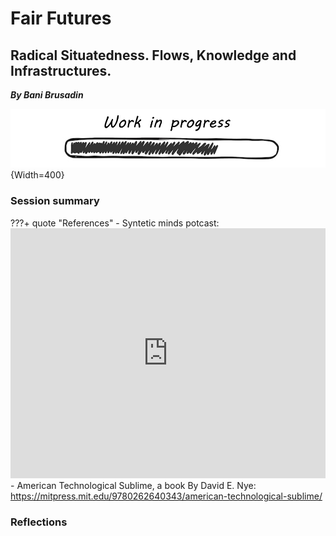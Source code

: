 # **Fair Futures**

## Radical Situatedness. Flows, Knowledge and Infrastructures.
***By Bani Brusadin***

![WIP](../../images/WIP.png){Width=400}
### Session summary


???+ quote "References"
    - Syntetic minds potcast:
    <iframe width="100%" height="400" src="https://www.youtube.com/embed/WNq_0E5NcWw?si=my9KUAAlRdYT9vFA" title="YouTube video player" frameborder="0" allow="accelerometer; autoplay; clipboard-write; encrypted-media; gyroscope; picture-in-picture; web-share" allowfullscreen></iframe>
    - American Technological Sublime, a book By David E. Nye: https://mitpress.mit.edu/9780262640343/american-technological-sublime/



### Reflections





